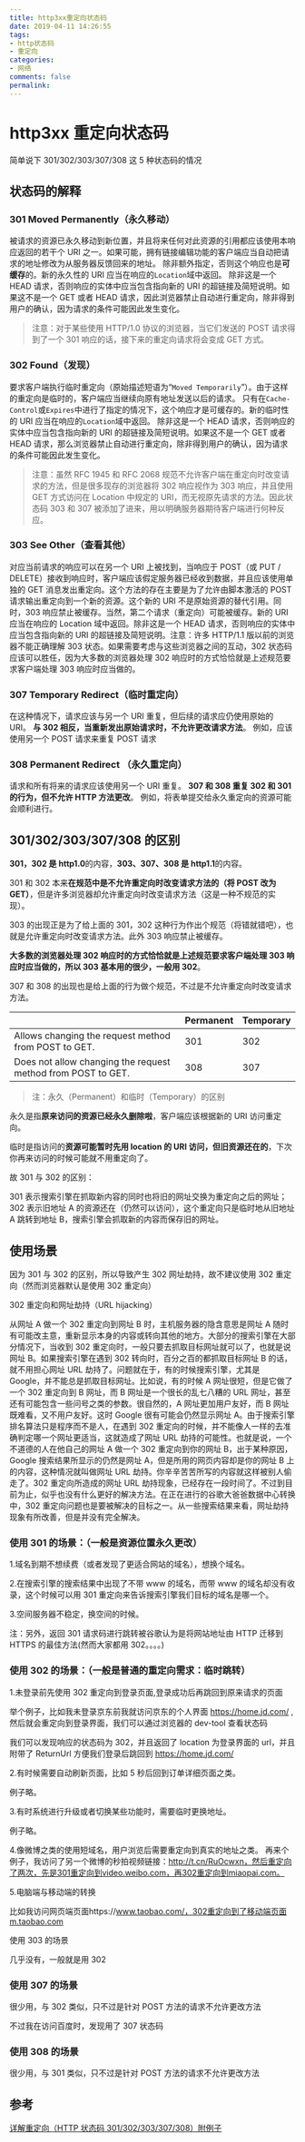 ```yaml
---
title: http3xx重定向状态码
date: 2019-04-11 14:26:55
tags:
- http状态码
- 重定向
categories:
- 网络
comments: false
permalink:
---
```


# http3xx 重定向状态码

简单说下 301/302/303/307/308 这 5 种状态码的情况

## 状态码的解释

### 301 Moved Permanently（永久移动）

被请求的资源已永久移动到新位置，并且将来任何对此资源的引用都应该使用本响应返回的若干个 URI 之一。如果可能，拥有链接编辑功能的客户端应当自动把请求的地址修改为从服务器反馈回来的地址。
除非额外指定，否则这个响应也是**可缓存**的。新的永久性的 URI 应当在响应的`Location`域中返回。
除非这是一个 HEAD 请求，否则响应的实体中应当包含指向新的 URI 的超链接及简短说明。如果这不是一个 GET 或者 HEAD 请求，因此浏览器禁止自动进行重定向，除非得到用户的确认，因为请求的条件可能因此发生变化。

> 注意：对于某些使用 HTTP/1.0 协议的浏览器，当它们发送的 POST 请求得到了一个 301 响应的话，接下来的重定向请求将会变成 GET 方式。

### 302 Found（发现）

要求客户端执行临时重定向（原始描述短语为“`Moved Temporarily`”）。由于这样的重定向是临时的，客户端应当继续向原有地址发送以后的请求。
只有在`Cache-Control`或`Expires`中进行了指定的情况下，这个响应才是可缓存的。新的临时性的 URI 应当在响应的`Location`域中返回。
除非这是一个 HEAD 请求，否则响应的实体中应当包含指向新的 URI 的超链接及简短说明。如果这不是一个 GET 或者 HEAD 请求，那么浏览器禁止自动进行重定向，除非得到用户的确认，因为请求的条件可能因此发生变化。

> 注意：虽然 RFC 1945 和 RFC 2068 规范不允许客户端在重定向时改变请求的方法，但是很多现存的浏览器将 302 响应视作为 303 响应，并且使用 GET 方式访问在 Location 中规定的 URI，而无视原先请求的方法。因此状态码 303 和 307 被添加了进来，用以明确服务器期待客户端进行何种反应。

### 303 See Other（查看其他）

对应当前请求的响应可以在另一个 URI 上被找到，当响应于 POST（或 PUT / DELETE）接收到响应时，客户端应该假定服务器已经收到数据，并且应该使用单独的 GET 消息发出重定向。这个方法的存在主要是为了允许由脚本激活的 POST 请求输出重定向到一个新的资源。这个新的 URI 不是原始资源的替代引用。同时，303 响应禁止被缓存。当然，第二个请求（重定向）可能被缓存。新的 URI 应当在响应的 Location 域中返回。除非这是一个 HEAD 请求，否则响应的实体中应当包含指向新的 URI 的超链接及简短说明。注意：许多 HTTP/1.1 版以前的浏览器不能正确理解 303 状态。如果需要考虑与这些浏览器之间的互动，302 状态码应该可以胜任，因为大多数的浏览器处理 302 响应时的方式恰恰就是上述规范要求客户端处理 303 响应时应当做的。

### 307 Temporary Redirect（临时重定向）

在这种情况下，请求应该与另一个 URI 重复，但后续的请求应仍使用原始的 URI。 **与 302 相反，当重新发出原始请求时，不允许更改请求方法**。 例如，应该使用另一个 POST 请求来重复 POST 请求

### 308 Permanent Redirect （永久重定向）

请求和所有将来的请求应该使用另一个 URI 重复。 **307 和 308 重复 302 和 301 的行为，但不允许 HTTP 方法更改**。 例如，将表单提交给永久重定向的资源可能会顺利进行。

## 301/302/303/307/308 的区别

**301，302 是 http1.0**的内容，**303、307、308 是 http1.1**的内容。

301 和 302 本来**在规范中是不允许重定向时改变请求方法的（将 POST 改为 GET）**，但是许多浏览器却允许重定向时改变请求方法（这是一种不规范的实现）。

303 的出现正是为了给上面的 301，302 这种行为作出个规范（将错就错吧），也就是允许重定向时改变请求方法。此外 303 响应禁止被缓存。

**大多数的浏览器处理 302 响应时的方式恰恰就是上述规范要求客户端处理 303 响应时应当做的，所以 303 基本用的很少，一般用 302**。

307 和 308 的出现也是给上面的行为做个规范，不过是不允许重定向时改变请求方法。

|                                                              | Permanent | Temporary |
| ------------------------------------------------------------ | --------- | --------- |
| Allows changing the request method from POST to GET.         | 301       | 302       |
| Does not allow changing the request method from POST to GET. | 308       | 307       |

> 注：永久（Permanent）和临时（Temporary）的区别

永久是指**原来访问的资源已经永久删除啦**，客户端应该根据新的 URI 访问重定向。

临时是指访问的**资源可能暂时先用 location 的 URI 访问，但旧资源还在的**，下次你再来访问的时候可能就不用重定向了。

故 301 与 302 的区别：

301 表示搜索引擎在抓取新内容的同时也将旧的网址交换为重定向之后的网址；302 表示旧地址 A 的资源还在（仍然可以访问），这个重定向只是临时地从旧地址 A 跳转到地址 B，搜索引擎会抓取新的内容而保存旧的网址。

## 使用场景

因为 301 与 302 的区别，所以导致产生 302 网址劫持，故不建议使用 302 重定向（然而浏览器默认是使用 302 重定向）

302 重定向和网址劫持（URL hijacking）

从网址 A 做一个 302 重定向到网址 B 时，主机服务器的隐含意思是网址 A 随时有可能改主意，重新显示本身的内容或转向其他的地方。大部分的搜索引擎在大部分情况下，当收到 302 重定向时，一般只要去抓取目标网址就可以了，也就是说网址 B。如果搜索引擎在遇到 302 转向时，百分之百的都抓取目标网址 B 的话，就不用担心网址 URL 劫持了。问题就在于，有的时候搜索引擎，尤其是 Google，并不能总是抓取目标网址。比如说，有的时候 A 网址很短，但是它做了一个 302 重定向到 B 网址，而 B 网址是一个很长的乱七八糟的 URL 网址，甚至还有可能包含一些问号之类的参数。很自然的，A 网址更加用户友好，而 B 网址既难看，又不用户友好。这时 Google 很有可能会仍然显示网址 A。由于搜索引擎排名算法只是程序而不是人，在遇到 302 重定向的时候，并不能像人一样的去准确判定哪一个网址更适当，这就造成了网址 URL 劫持的可能性。也就是说，一个不道德的人在他自己的网址 A 做一个 302 重定向到你的网址 B，出于某种原因， Google 搜索结果所显示的仍然是网址 A，但是所用的网页内容却是你的网址 B 上的内容，这种情况就叫做网址 URL 劫持。你辛辛苦苦所写的内容就这样被别人偷走了。302 重定向所造成的网址 URL 劫持现象，已经存在一段时间了。不过到目前为止，似乎也没有什么更好的解决方法。在正在进行的谷歌大爸爸数据中心转换中，302 重定向问题也是要被解决的目标之一。从一些搜索结果来看，网址劫持现象有所改善，但是并没有完全解决。

### 使用 301 的场景：（一般是资源位置永久更改）

1.域名到期不想续费（或者发现了更适合网站的域名），想换个域名。

2.在搜索引擎的搜索结果中出现了不带 www 的域名，而带 www 的域名却没有收录，这个时候可以用 301 重定向来告诉搜索引擎我们目标的域名是哪一个。

3.空间服务器不稳定，换空间的时候。

注：另外，返回 301 请求码进行跳转被谷歌认为是将网站地址由 HTTP 迁移到 HTTPS 的最佳方法(然而大家都用 302。。。。)

### 使用 302 的场景：（一般是普通的重定向需求：临时跳转）

1.未登录前先使用 302 重定向到登录页面,登录成功后再跳回到原来请求的页面

举个例子，比如我未登录京东前我就访问京东的个人界面 https://home.jd.com/ ,然后就会重定向到登录界面，我们可以通过浏览器的 dev-tool 查看状态码

我们可以发现响应的状态码为 302，并且返回了 location 为登录界面的 url，并且附带了 ReturnUrl 方便我们登录后跳回到 https://home.jd.com/

2.有时候需要自动刷新页面，比如 5 秒后回到订单详细页面之类。

例子略。

3.有时系统进行升级或者切换某些功能时，需要临时更换地址。

例子略。

4.像微博之类的使用短域名，用户浏览后需要重定向到真实的地址之类。
再来个例子，我访问了另一个微博的秒拍视频链接：http://t.cn/RuOcwxn，然后重定向了两次，先是301重定向到video.weibo.com，再302重定向到miaopai.com。

5.电脑端与移动端的转换

比如我访问网页端页面https://www.taobao.com/，302重定向到了移动端页面m.taobao.com

使用 303 的场景

几乎没有，一般就是用 302

### 使用 307 的场景

很少用，与 302 类似，只不过是针对 POST 方法的请求不允许更改方法

不过我在访问百度时，发现用了 307 状态码

### 使用 308 的场景

很少用，与 301 类似，只不过是针对 POST 方法的请求不允许更改方法

## 参考

[详解重定向（HTTP 状态码 301/302/303/307/308）附例子](https://www.cnblogs.com/wuguanglin/p/redirect.html)
